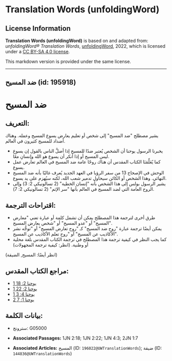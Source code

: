 # Translation Words (unfoldingWord)

## License Information

**Translation Words (unfoldingWord)** is based on and adapted from: _unfoldingWord® Translation Words_, [unfoldingWord](https://unfoldingword.org/utw), 2022, which is licensed under a [CC BY-SA 4.0 license](https://creativecommons.org/licenses/by-sa/4.0/legalcode.en).

This markdown version is provided under the same license.



--------------------------------

## ضد المسيح (id: 195918)

ضد المسيح
=========

التعريف:
--------

يشير مصطلح "ضد المسيح" إلى شخص أو تعليم يعارض يسوع المسيح وعمله. وهناك أضداد للمسيح كثيرون في العالم.

* يخبرنا الرسول يوحنا أن الشخص يُعتبر ضدًا للمسيح إذا أضلَّ الناس بالقول إن يسوع ليس المسيح أو إذا أنكر أن يسوع هو الله وإنسانِ معًا.
* كما يُعَلِّمَنَا الكتاب المقدس أن هناك روحًا عامة ضد المسيح في العالم تعارض عمل يسوع.
* الوحش في الإصحاح 13 من سفر الرؤيا في العهد الجديد يُعرف غالبًا بأنه ضد المسيح النهائي. وهذا الشخص أو الكائن سيحاول تدمير شعب الله، لكنه سيُهزم على يد يسوع.
* يشير الرسول بولس إلى هذا الشخص بأنه "إنسان الخطية" (2 تسالونيكي 2: 3\) وإلى الروح العامة التي لضد المسيح في العالم بأنها "سر الإثم" (2 تسالونيكي 2: 7\).

اقتراحات الترجمة:
-----------------

* طرق أخرى لترجمة هذا المصطلح يمكن أن تشمل كلمة أو عبارة تعني "معارض المسيح" أو "عدو المسيح" أو "شخص يعارض المسيح".
* يمكن أيضًا ترجمة عبارة "روح ضد المسيح" كـ "روح تعارض المسيح" أو "توجُّه نشر الأكاذيب عن المسيح" أو "روح تعلم الأكاذيب عن المسيح".
* كما يجب النظر في كيفية ترجمة هذا المصطلح في ترجمة الكتاب المقدس بلغة محلية أو وطنية. (انظر: كيفية ترجمة المجهولات)

(انظر أيضًا: المسيح, الضيقة)

مراجع الكتاب المقدس:
--------------------

* [1 يوحنا 2: 18](https://ref.ly/1John2:18)
* [1 يوحنا 2: 22](https://ref.ly/1John2:22)
* [1 يوحنا 4: 3](https://ref.ly/1John4:3)
* [2 يوحنا 1: 7](https://ref.ly/2John1:7)

بيانات الكلمة:
--------------

* سترونج: G05000

* **Associated Passages:** 1JN 2:18; 1JN 2:22; 1JN 4:3; 2JN 1:7
* **Associated Articles:** المسيح (ID: `196022@UWTranslationWords`); ضيقة (ID: `144836@UWTranslationWords`)

